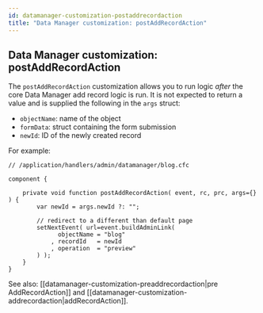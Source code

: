```yaml
---
id: datamanager-customization-postaddrecordaction
title: "Data Manager customization: postAddRecordAction"
---
```


## Data Manager customization: postAddRecordAction

The `postAddRecordAction` customization allows you to run logic _after_ the core Data Manager add record logic is run. It is not expected to return a value and is supplied the following in the `args` struct:

* `objectName`: name of the object
* `formData`: struct containing the form submission
* `newId`: ID of the newly created record


For example:

```luceescript
// /application/handlers/admin/datamanager/blog.cfc

component {

	private void function postAddRecordAction( event, rc, prc, args={} ) {
		var newId = args.newId ?: "";

		// redirect to a different than default page
		setNextEvent( url=event.buildAdminLink(
			  objectName = "blog"
			, recordId   = newId
			, operation  = "preview"
		) );
	}
}
```

See also: [[datamanager-customization-preaddrecordaction|pre	AddRecordAction]] and [[datamanager-customization-addrecordaction|addRecordAction]].


